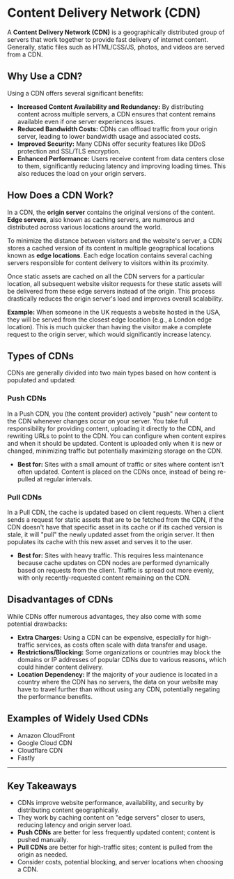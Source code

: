 # Content Delivery Network (CDN)

A **Content Delivery Network (CDN)** is a geographically distributed group of servers that work together to provide fast delivery of internet content. Generally, static files such as HTML/CSS/JS, photos, and videos are served from a CDN.

## Why Use a CDN?

Using a CDN offers several significant benefits:

* **Increased Content Availability and Redundancy:** By distributing content across multiple servers, a CDN ensures that content remains available even if one server experiences issues.
* **Reduced Bandwidth Costs:** CDNs can offload traffic from your origin server, leading to lower bandwidth usage and associated costs.
* **Improved Security:** Many CDNs offer security features like DDoS protection and SSL/TLS encryption.
* **Enhanced Performance:** Users receive content from data centers close to them, significantly reducing latency and improving loading times. This also reduces the load on your origin servers.

## How Does a CDN Work?

In a CDN, the **origin server** contains the original versions of the content. **Edge servers**, also known as caching servers, are numerous and distributed across various locations around the world.

To minimize the distance between visitors and the website's server, a CDN stores a cached version of its content in multiple geographical locations known as **edge locations**. Each edge location contains several caching servers responsible for content delivery to visitors within its proximity.

Once static assets are cached on all the CDN servers for a particular location, all subsequent website visitor requests for these static assets will be delivered from these edge servers instead of the origin. This process drastically reduces the origin server's load and improves overall scalability.

**Example:** When someone in the UK requests a website hosted in the USA, they will be served from the closest edge location (e.g., a London edge location). This is much quicker than having the visitor make a complete request to the origin server, which would significantly increase latency.

## Types of CDNs

CDNs are generally divided into two main types based on how content is populated and updated:

### Push CDNs

In a Push CDN, you (the content provider) actively "push" new content to the CDN whenever changes occur on your server. You take full responsibility for providing content, uploading it directly to the CDN, and rewriting URLs to point to the CDN. You can configure when content expires and when it should be updated. Content is uploaded only when it is new or changed, minimizing traffic but potentially maximizing storage on the CDN.

* **Best for:** Sites with a small amount of traffic or sites where content isn't often updated. Content is placed on the CDNs once, instead of being re-pulled at regular intervals.

### Pull CDNs

In a Pull CDN, the cache is updated based on client requests. When a client sends a request for static assets that are to be fetched from the CDN, if the CDN doesn't have that specific asset in its cache or if its cached version is stale, it will "pull" the newly updated asset from the origin server. It then populates its cache with this new asset and serves it to the user.

* **Best for:** Sites with heavy traffic. This requires less maintenance because cache updates on CDN nodes are performed dynamically based on requests from the client. Traffic is spread out more evenly, with only recently-requested content remaining on the CDN.

## Disadvantages of CDNs

While CDNs offer numerous advantages, they also come with some potential drawbacks:

* **Extra Charges:** Using a CDN can be expensive, especially for high-traffic services, as costs often scale with data transfer and usage.
* **Restrictions/Blocking:** Some organizations or countries may block the domains or IP addresses of popular CDNs due to various reasons, which could hinder content delivery.
* **Location Dependency:** If the majority of your audience is located in a country where the CDN has no servers, the data on your website may have to travel further than without using any CDN, potentially negating the performance benefits.

## Examples of Widely Used CDNs

* Amazon CloudFront
* Google Cloud CDN
* Cloudflare CDN
* Fastly

---

## Key Takeaways

* CDNs improve website performance, availability, and security by distributing content geographically.
* They work by caching content on "edge servers" closer to users, reducing latency and origin server load.
* **Push CDNs** are better for less frequently updated content; content is pushed manually.
* **Pull CDNs** are better for high-traffic sites; content is pulled from the origin as needed.
* Consider costs, potential blocking, and server locations when choosing a CDN.